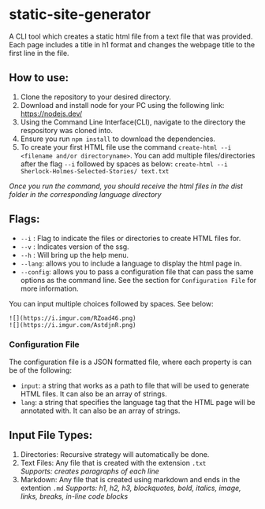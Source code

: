 # static-site-generator
A CLI tool which creates a static html file from a text file that was provided. Each page includes a title in h1 format and changes the webpage title to the first line in the file. 

## How to use:
1. Clone the repository to your desired directory.
2. Download and install node for your PC using the following link: https://nodejs.dev/
3. Using the Command Line Interface(CLI), navigate to the directory the respository was cloned into.
4. Ensure you run ``npm install`` to download the dependencies.  
5. To create your first HTML file use the command ```create-html --i <filename and/or directoryname>```. You can add multiple files/directories after the flag `--i` followed by spaces as below:
    `create-html --i Sherlock-Holmes-Selected-Stories/ text.txt`

_Once you run the command, you should receive the html files in the dist folder in the corresponding language directory_

## Flags:
* `--i` : Flag to indicate the files or directories to create HTML files for.  
* `--v` : Indicates version of the ssg.  
* `--h` : Will bring up the help menu.  
* `--lang`: allows you to include a language to display the html page in.
* `--config`: allows you to pass a configuration file that can pass the same options as the command line. See the section for `Configuration File` for more information.

You can input multiple choices followed by spaces. See below:

    ![](https://i.imgur.com/RZoad46.png)
    ![](https://i.imgur.com/AstdjnR.png)

### Configuration File

The configuration file is a JSON formatted file, where each property is can be of the following:

* `input`: a string that works as a path to file that will be used to generate HTML files. It can also be an array of strings.
* `lang`: a string that specifies the language tag that the HTML page will be annotated with. It can also be an array of strings.

## Input File Types: 
1. Directories: Recursive strategy will automatically be done.
2. Text Files: Any file that is created with the extension `.txt`   
    _Supports: creates paragraphs of each line_
3. Markdown: Any file that is created using markdown and ends in the extention `.md`
    _Supports: h1, h2, h3, blockquotes, bold, italics, image, links, breaks, in-line code blocks_
